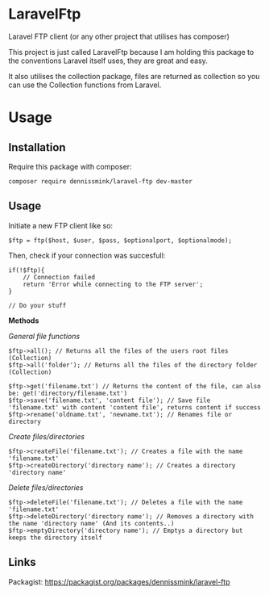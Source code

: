 # LaravelFtp
Laravel FTP client (or any other project that utilises has composer)

This project is just called LaravelFtp because I am holding this package to the conventions Laravel itself uses, they are great and easy.

It also utilises the collection package, files are returned as collection so you can use the Collection functions from Laravel.

# Usage

## Installation

Require this package with composer:

```
composer require dennissmink/laravel-ftp dev-master
```

## Usage

Initiate a new FTP client like so:

```
$ftp = ftp($host, $user, $pass, $optionalport, $optionalmode);
```

Then, check if your connection was succesfull:

```
if(!$ftp){
    // Connection failed
    return 'Error while connecting to the FTP server';
}

// Do your stuff
```

**Methods**

*General file functions*
```
$ftp->all(); // Returns all the files of the users root files (Collection)
$ftp->all('folder'); // Returns all the files of the directory folder (Collection)

$ftp->get('filename.txt') // Returns the content of the file, can also be: get('directory/filename.txt')
$ftp->save('filename.txt', 'content file'); // Save file 'filename.txt' with content 'content file', returns content if success
$ftp->rename('oldname.txt', 'newname.txt'); // Renames file or directory
```


*Create files/directories*
```
$ftp->createFile('filename.txt'); // Creates a file with the name 'filename.txt'
$ftp->createDirectory('directory name'); // Creates a directory 'directory name'
```

*Delete files/directories*
```
$ftp->deleteFile('filename.txt'); // Deletes a file with the name 'filename.txt'
$ftp->deleteDirectory('directory name'); // Removes a directory with the name 'directory name' (And its contents..)
$ftp->emptyDirectory('directory name'); // Emptys a directory but keeps the directory itself
```

## Links

Packagist: https://packagist.org/packages/dennissmink/laravel-ftp
